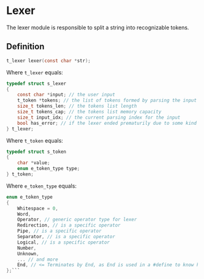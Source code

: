 # Lexer

The lexer module is responsible to split a string into recognizable tokens.

## Definition

```c
t_lexer lexer(const char *str);
```

Where `t_lexer` equals:

```c
typedef struct s_lexer
{
	const char *input; // the user input
	t_token *tokens; // the list of tokens formed by parsing the input
	size_t tokens_len; // the tokens list length
	size_t tokens_cap; // the tokens list memory capacity
	size_t input_idx; // the current parsing index for the input
	bool has_error; // if the lexer ended prematurily due to some kind of error
} t_lexer;
```

Where `t_token` equals:

```c
typedef struct s_token
{
	char *value;
	enum e_token_type type;
} t_token;
```

Where `e_token_type` equals:

```c
enum e_token_type
{
	Whitespace = 0,
	Word,
	Operator, // generic operator type for lexer
	Redirection, // is a specific operator
	Pipe, // is a specific operator
	Separator, // is a specific operator
	Logical, // is a specific operator
	Number,
	Unknown,
	... // and more
	End, // <= Terminates by End, as End is used in a #define to know how many types are defined
};```

